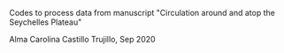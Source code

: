 Codes to process data from manuscript
"Circulation around and atop the Seychelles Plateau"

Alma Carolina Castillo Trujillo, Sep 2020

